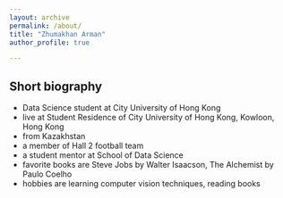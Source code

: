 ```yaml
---
layout: archive
permalink: /about/
title: "Zhumakhan Arman"
author_profile: true

---
```

## Short biography

- Data Science student at City University of Hong Kong
- live at Student Residence of City University of Hong Kong, Kowloon, Hong Kong
- from Kazakhstan
- a member of Hall 2 football team
- a student mentor at School of Data Science
- favorite books are Steve Jobs by Walter Isaacson, The Alchemist by Paulo Coelho
- hobbies are learning computer vision techniques, reading books
